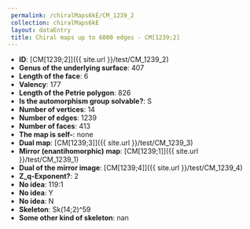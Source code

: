 ```yaml
--- 
 permalink: /chiralMaps6kE/CM_1239_2 
 collection: chiralMaps6kE
 layout: dataEntry
 title: Chiral maps up to 6000 edges - CM[1239;2]
---
```


- **ID**: [CM[1239;2]]({{ site.url }}/test/CM_1239_2)
- **Genus of the underlying surface**: 407
- **Length of the face**: 6
- **Valency**: 177
- **Length of the Petrie polygon**: 826
- **Is the automorphism group solvable?**: S
- **Number of vertices**: 14
- **Number of edges**: 1239
- **Number of faces**: 413
- **The map is self-**: none
- **Dual map**: [CM[1239;3]]({{ site.url }}/test/CM_1239_3)
- **Mirror (enantihomorphic) map**: [CM[1239;1]]({{ site.url }}/test/CM_1239_1)
- **Dual of the mirror image**: [CM[1239;4]]({{ site.url }}/test/CM_1239_4)
- **Z_q-Exponent?**: 2
- **No idea**:  119:1
- **No idea**: Y
- **No idea**: N
- **Skeleton**: Sk(14;2)^59
- **Some other kind of skeleton**: nan
